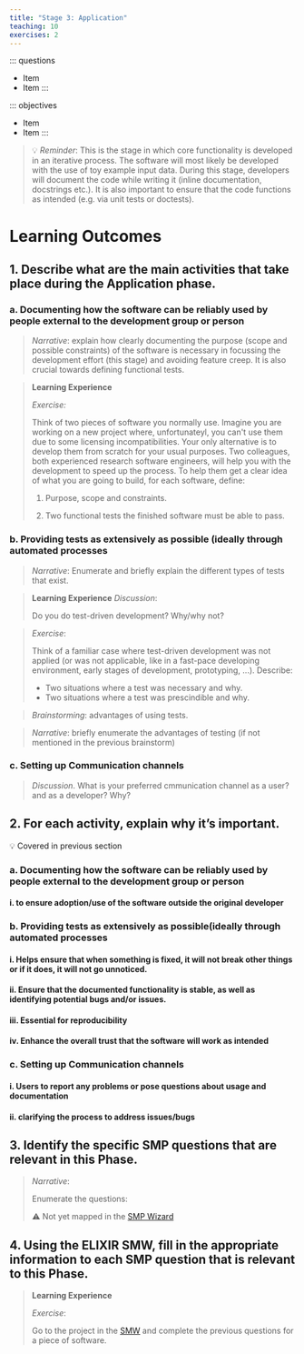 ```yaml
---
title: "Stage 3: Application"
teaching: 10
exercises: 2
---
```


::: questions
- Item
- Item
:::

::: objectives
- Item
- Item
:::

> :bulb: *Reminder*: This is the stage in which core functionality is developed in an iterative process. The software will most likely be developed with the use of toy example input data. During this stage, developers will document the code while writing it (inline documentation, docstrings etc.). It is also important to ensure that the code functions as intended (e.g. via unit tests or doctests). 
 
# Learning Outcomes

## 1. Describe what are the main activities that take place during the Application phase. 

### a. Documenting how the software can be reliably used by people external to the development group or person 

> *Narrative*: explain how clearly documenting the purpose (scope and possible constraints) of the software is necessary in focussing the development effort (this stage) and avoiding feature creep. It is also crucial towards defining functional tests. 

> **Learning Experience** 
> 
> *Exercise:* 
> 
> Think of two pieces of software you normally use. 
> Imagine you are working on a new project where, unfortunateyl, you can't use them due to some licensing incompatibilities. Your only alternative is to develop them from scratch for your usual purposes. Two colleagues, both experienced research software engineers, will help you with the development to speed up the process. To help them get a clear idea of what you are going to build, for each software, define: 
> 
> 1. Purpose, scope and constraints. 
> 
> 2. Two functional tests the finished software must be able to pass.

### b. Providing tests as extensively as possible (ideally through automated processes 

> *Narrative*: Enumerate and briefly explain the different types of tests that exist.

>**Learning Experience**
>*Discussion*: 
>
> Do you do test-driven development? Why/why not? 

>*Exercise*: 
>
> Think of a familiar case where test-driven development was not applied (or was not applicable, like in a fast-pace developing environment, early stages of development, prototyping, ...). Describe:
> 
> - Two situations where a test was necessary and why.
> - Two situations where a test was prescindible and why.

> *Brainstorming*:  advantages of using tests. 

> *Narrative*: briefly enumerate the advantages of testing (if not mentioned in the previous brainstorm)

### c. Setting up Communication channels  

> *Discussion*. What is your preferred cmmunication channel as a user? and as a developer? Why? 

## 2. For each activity, explain why it’s important.

  :bulb: Covered in previous section 
  
  ### a. Documenting how the software can be reliably used by people external to the development group or person 

  #### i. to ensure adoption/use of the software outside the original developer

  ### b. Providing tests as extensively as possible(ideally through automated processes 

  #### i. Helps ensure that when something is fixed, it will not break other things or if it does, it will not go unnoticed. 

  #### ii. Ensure that the documented functionality is stable, as well as identifying potential bugs and/or issues.

  #### iii. Essential for reproducibility

  #### iv. Enhance the overall trust that the software will work as intended

  ### c. Setting up Communication channels

  #### i. Users to report any problems or pose questions about usage and documentation 

  #### ii. clarifying the process to address issues/bugs 

## 3. Identify the specific SMP questions that are relevant in this Phase. 

> *Narrative*: 
> 
> Enumerate the questions: 
>  
>  :warning: Not yet mapped in the [SMP Wizard](https://smw.ds-wizard.org/km-editor/editor/f311aeda-cff2-4155-b2f8-1208876d39ec/question-tags) 


## 4. Using the ELIXIR SMW, fill in the appropriate information to each SMP question that is relevant to this Phase. 

> **Learning Experience** 
> 
> *Exercise*: 
> 
> Go to the project in the [SMW](https://smw.ds-wizard.org/) and complete the previous questions for a piece of software.

